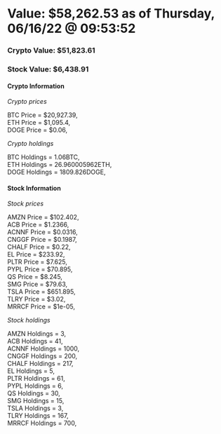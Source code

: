 # Value: $58,262.53 as of Thursday, 06/16/22 @ 09:53:52 

### Crypto Value: $51,823.61

### Stock Value: $6,438.91

#### Crypto Information 
*Crypto prices* 

BTC Price = $20,927.39,  
ETH Price = $1,095.4,  
DOGE Price = $0.06,  


*Crypto holdings* 

BTC Holdings = 1.06BTC,  
ETH Holdings = 26.960005962ETH,  
DOGE Holdings = 1809.826DOGE,  


#### Stock Information 

*Stock prices* 

AMZN Price = $102.402,  
ACB Price = $1.2366,  
ACNNF Price = $0.0316,  
CNGGF Price = $0.1987,  
CHALF Price = $0.22,  
EL Price = $233.92,  
PLTR Price = $7.625,  
PYPL Price = $70.895,  
QS Price = $8.245,  
SMG Price = $79.63,  
TSLA Price = $651.895,  
TLRY Price = $3.02,  
MRRCF Price = $1e-05,  


*Stock holdings* 

AMZN Holdings = 3,  
ACB Holdings = 41,  
ACNNF Holdings = 1000,  
CNGGF Holdings = 200,  
CHALF Holdings = 217,  
EL Holdings = 5,  
PLTR Holdings = 61,  
PYPL Holdings = 6,  
QS Holdings = 30,  
SMG Holdings = 15,  
TSLA Holdings = 3,  
TLRY Holdings = 167,  
MRRCF Holdings = 700,  


